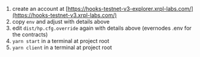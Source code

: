 1. create an account at [https://hooks-testnet-v3-explorer.xrpl-labs.com/](https://hooks-testnet-v3.xrpl-labs.com/)
2. copy `env` and adjust with details above
3. edit `dist/hp.cfg.override` again with details above (evernodes .env for the contracts)
4. `yarn start` in a terminal at project root
5. `yarn client` in a terminal at project root


